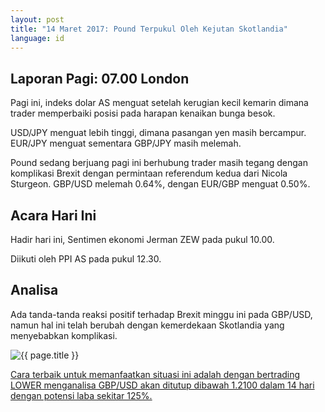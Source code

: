 ```yaml
---
layout: post
title: "14 Maret 2017: Pound Terpukul Oleh Kejutan Skotlandia"
language: id
---
```

## Laporan Pagi: 07.00 London

Pagi ini, indeks dolar AS menguat setelah kerugian kecil kemarin dimana trader memperbaiki posisi pada harapan kenaikan bunga besok.

USD/JPY menguat lebih tinggi, dimana pasangan yen masih bercampur. EUR/JPY menguat sementara GBP/JPY masih melemah.

Pound sedang berjuang pagi ini berhubung trader masih tegang dengan komplikasi Brexit dengan permintaan referendum kedua dari Nicola Sturgeon. GBP/USD melemah 0.64%, dengan EUR/GBP menguat 0.50%.

## Acara Hari Ini

Hadir hari ini, Sentimen ekonomi Jerman ZEW pada pukul 10.00.

Diikuti oleh PPI AS pada pukul 12.30.

## Analisa

Ada tanda-tanda reaksi positif terhadap Brexit minggu ini pada GBP/USD, namun hal ini telah berubah dengan kemerdekaan Skotlandia yang menyebabkan komplikasi.

<img src="{{ site.url }}/images/id-mar-14-17.png" alt="{{ page.title }}" title="{{ page.title }}">

<a href="%LINK%%?currency=USD& market=forex&underlying=frxGBPUSD&formname=higherlower&duration_amount=14&duration_units=d&amount=10&amount_type=payout&expiry_type=duration&barrier=1.2100" target="_blank">Cara terbaik untuk memanfaatkan situasi ini adalah dengan bertrading LOWER menganalisa GBP/USD akan ditutup dibawah 1.2100 dalam 14 hari dengan potensi laba sekitar 125%.</a>